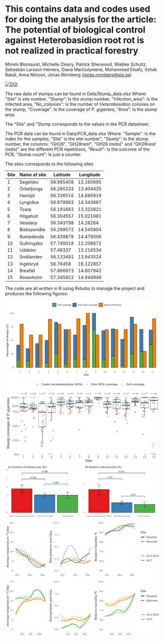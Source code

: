 # This contains data and codes used for doing the analysis for the article: The potential of biological control against Heterobasidion root rot is not realized in practical forestry 

Mimmi Blomquist, Michelle Cleary, Patrick Sherwood, Wiebke Schultz, Sebastian Larsson Herrera, Diana Marčiulynienė, Mohammed Elsafy, Itzhak Bakal, Anna Nilsson, Jonas Rönnberg (jonas.ronnberg@slu.se)

[![DOI](https://zenodo.org/badge/564312464.svg)](https://zenodo.org/badge/latestdoi/564312464)

The raw data of stumps can be found in Data/Stump_data.xlsx
Where: "Site" is site number, "Stump": Is the stump number,	"Infection_area": Is the infected area, "No_colonies": Is the number of _Heterobasidion_ colonies on the stump,	"Coverage": Is the coverage of _P. gigantea_, "Area": Is the stump area.

The "Site" and "Stump corresponds to the values in the PCR datasheet. 

The PCR data can be found in Data/PCR_data.xlsx
Where: "Sample": Is the index for the samples,	"Site" is the site number",	"Stump": Is the stump number, the columns: "GH28",	"GH28nest",	"GH28 (redo)" and	"GH28nest (redo)" are the different PCR repetitions, "Result": Is the outcome of the PCR, "Stump count": Is just a counter. 

The sites corresponds to the following sites

| Site  | Name of site | Latitude  | Longitude |
|-------|--------------|-----------|-----------|
| 1     | Segelsbo     | 56.995408 | 13.160695 |
| 2     | Örkelljunga  | 56.280233 | 13.404425 |
| 3     | Hemsjö       | 56.336516 | 14.690919 |
| 4     | Lyngsåsa     | 56.879983 | 14.343667 |
| 5     | Toarp        | 56.191663 | 13.323821 |
| 6     | Högahult     | 56.304557 | 15.021981 |
| 7     | Vesslarp     | 56.343798 | 14.26264  |
| 8     | Biskopsmåla  | 56.299572 | 14.545804 |
| 9     | Rumpeboda    | 56.439878 | 14.479006 |
| 10    | Gullringsbo  | 57.740018 | 12.208672 |
| 11    | Uddebo       | 57.48337  | 13.216534 |
| 12    | Smålanden    | 56.133491 | 13.943524 |
| 13    | Ingelsryd    | 56.76458  | 16.122857 |
| 14    | Breafall     | 57.866973 | 14.607942 |
| 15    | Rosenholm    | 57.345922 | 14.944948 |

The code are all written in R using Rstudio to manage the project and produces the following figures:

![Fig 1.](https://github.com/Pacifisten/Root_rot_pgig_PCR/blob/main/Output/Figure_1.jpg?raw=true)
![Fig 2.](https://github.com/Pacifisten/Root_rot_pgig_PCR/blob/main/Output/Figure_2.jpg?raw=true)
![Fig 3.](https://github.com/Pacifisten/Root_rot_pgig_PCR/blob/main/Output/Figure_3.jpg?raw=true)
![Fig S1.](https://github.com/Pacifisten/Root_rot_pgig_PCR/blob/main/Output/Figure_S1.jpg?raw=true)
